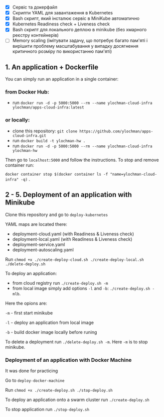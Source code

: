 - [x] Сервіс та докерфайл
- [x] Скрипти YAML для завантаження в Kubernetes
- [x] Bash скрипт, який інсталює сервіс в MiniKube автоматично
- [x] Kubernetes Readiness check + Liveness check
- [x] Bash скрипт для локального деплою в minikube (без хмарного реєстру контейнерів)
- [ ] Memory scaling (імітувати задачу, що потребує багато пам'яті і вирішити проблему масштабування у випадку досягнення критичного розміру по використанню пам'яті)

## 1. An application + Dockerfile
You can simply run an application in a single container:

### from Docker Hub:
- run `docker run -d -p 5000:5000 --rm --name ylochman-cloud-infra ylochman/apps-cloud-infra:latest`

### or locally:
- clone this repository: `git clone https://github.com/ylochman/apps-cloud-infra.git`
- run `docker build -t ylochman-hw .`
- run `docker run -d -p 5000:5000 --rm --name ylochman-cloud-infra ylochman-hw`

Then go to `localhost:5000` and follow the instructions. To stop and remove container run:

`docker container stop $(docker container ls -f "name=ylochman-cloud-infra" -q)` .

## 2 - 5. Deployment of an application with Minikube

Clone this repository and go to `deploy-kubernetes`

YAML maps are located there:
- deployment-cloud.yaml (with Readiness & Liveness check)
- deployment-local.yaml (with Readiness & Liveness check)
- deployment-service.yaml
- deployment-autoscaling.yaml

Run `chmod +x ./create-deploy-cloud.sh ./create-deploy-local.sh ./delete-deploy.sh`

To deploy an application:
- from cloud registry run `./create-deploy.sh -m`
- from local image simply add options `-l` and `-b`:  `./create-deploy.sh -mlb`.

Here the opions are: 

`-m` - first start minikube

`-l` - deploy an application from local image

`-b` - build docker image locally before runing

To delete a deployment run `./delete-deploy.sh -m`. Here `-m` is to stop minikube.

### Deployment of an application with Docker Machine
It was done for practicing

Go to `deploy-docker-machine`

Run `chmod +x ./create-deploy.sh ./stop-deploy.sh`

To deploy an application onto a swarm cluster run `./create-deploy.sh`

To stop application run `./stop-deploy.sh`

<!-- ### trash -->
<!-- `docker run -p 5000:5000 -it --rm --entrypoint=/bin/bash ylochman-hw` -->
